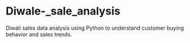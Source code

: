 # Diwale-_sale_analysis
Diwali sales data analysis using Python to understand customer buying behavior and sales trends.
